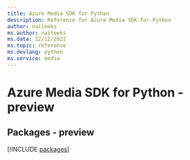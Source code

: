 ```yaml
---
title: Azure Media SDK for Python
description: Reference for Azure Media SDK for Python
author: naiteeks
ms.author: naiteeks
ms.data: 12/12/2022
ms.topic: reference
ms.devlang: python
ms.service: media
---
```

# Azure Media SDK for Python - preview
## Packages - preview
[!INCLUDE [packages](media-index.md)]